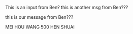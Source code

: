 This is an input from Ben?
this is another msg from Ben???


this is our message from Ben???

MEI HOU WANG 500 HEN SHUAI
